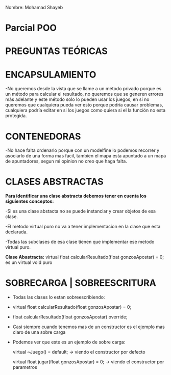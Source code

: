 Nombre: Mohamad Shayeb
# Parcial POO
# PREGUNTAS TEÓRICAS 
# ENCAPSULAMIENTO

-No queremos desde la vista que se llame a un método privado porque es un método para calcular el resultado, no queremos que se generen errores más adelante y este método solo lo pueden usar los juegos, en si no queremos que cualquiera pueda ver esto porque podría causar problemas, cualquiera podría editar en si los juegos como quiera si el la función no esta protegida.


# CONTENEDORAS

-No hace falta ordenarlo porque con un modelfine lo podemos recorrer y asociarlo de una forma mas facil, tambien el mapa esta apuntado a un mapa de apuntadores, segun mi opinion no creo que haga falta.


# CLASES ABSTRACTAS

**Para identificar una clase abstracta debemos tener en cuenta los siguientes conceptos:**

-Si es una clase abstacta no se puede instanciar y crear objetos de esa clase.

-El metodo virtual puro no va a tener implementacion en la clase que esta declarada.

-Todas las subclases de esa clase tienen que implementar ese metodo virtual puro.
 
**Clase Abastracta:**
virtual float calcularResultado(float gonzosApostar) = 0;
es un virtual void puro

# SOBRECARGA | SOBREESCRITURA

- Todas las clases lo estan sobreescribiendo: 
- virtual float calcularResultado(float gonzosApostar) = 0;
- float calcularResultado(float gonzosApostar) override;


- Casi siempre cuando tenemos mas de un constructor es el ejemplo mas claro de una sobre carga

- Podemos ver que este es un ejemplo de sobre carga:

    virtual ~Juego() = default;  -> viendo el constructor por defecto

    virtual float jugar(float gonzosApostar) = 0; -> viendo el constructor por parametros
    
   
    
    
